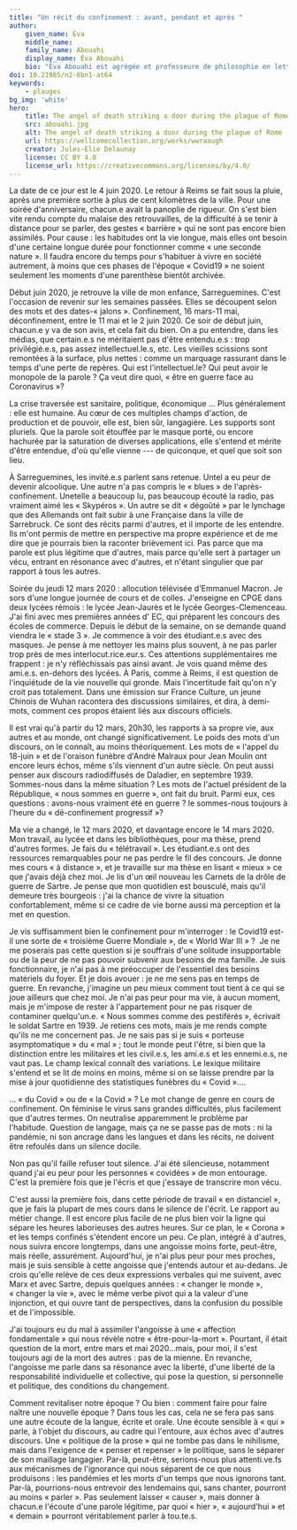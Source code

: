 ```yaml
---
title: "Un récit du confinement : avant, pendant et après "
author:
    given_name: Éva
    middle_name: 
    family_name: Abouahi
    display_name: Éva Abouahi
    bio: "Éva Abouahi est agrégée et professeure de philosophie en lettres supérieures et en classes préparatoires aux écoles de commerce (« Classes Préparatoires aux Grandes Écoles ») à Reims. Elle prépare une thèse sur « La notion de salut chez Sartre » à l’E.N.S. et à Sorbonne Université sous la direction de Marc Crépon et de Jean-François Louette"
doi: 10.21985/n2-6bn1-at64
keywords:
    - plauges
bg_img: 'white'
hero:
    title: The angel of death striking a door during the plague of Rome
    src: abouahi.jpg
    alt: The angel of death striking a door during the plague of Rome
    url: https://wellcomecollection.org/works/wwraaugh
    creator: Jules-Elie Delaunay
    license: CC BY 4.0
    license_url: https://creativecommons.org/licenses/by/4.0/
---
```


La date de ce jour est le 4 juin 2020. Le retour à Reims se fait sous la pluie, après une première sortie à plus de cent kilomètres de la ville. Pour une soirée d'anniversaire, chacun.e avait la panoplie de rigueur. On s'est bien vite rendu compte du malaise des retrouvailles, de la difficulté à se tenir à distance pour se parler, des gestes « barrière » qui ne sont pas encore bien assimilés. Pour cause : les habitudes ont la vie longue, mais elles ont besoin d'une certaine longue durée pour fonctionner comme « une seconde nature ». Il faudra encore du temps pour s'habituer à vivre en société autrement, à moins que ces phases de l'époque « Covid19 » ne soient seulement les moments d'une parenthèse bientôt archivée.

Début juin 2020, je retrouve la ville de mon enfance, Sarreguemines. C'est l'occasion de revenir sur les semaines passées. Elles se découpent selon des mots et des dates-« jalons ». Confinement, 16 mars-11 mai, déconfinement, entre le 11 mai et le 2 juin 2020. Ce soir de début juin, chacun.e y va de son avis, et cela fait du bien. On a pu entendre, dans les médias, que certain.e.s ne méritaient pas d'être entendu.e.s : trop privilégié.e.s, pas assez intellectuel.le.s, etc. Les vieilles scissions sont remontées à la surface, plus nettes : comme un marquage rassurant dans le temps d'une perte de repères. Qui est l'intellectuel.le? Qui peut avoir le monopole de la parole ? Ça veut dire quoi, « être en guerre face au Coronavirus »?

La crise traversée est sanitaire, politique, économique ... Plus généralement : elle est humaine. Au cœur de ces multiples champs d'action, de production et de pouvoir, elle est, bien sûr, langagière. Les supports sont pluriels. Que la parole soit étouffée par le masque porté, ou encore hachurée par la saturation de diverses applications, elle s'entend et mérite d'être entendue, d'où qu'elle vienne --- de quiconque, et quel que soit son lieu.

À Sarreguemines, les invité.e.s parlent sans retenue. Untel a eu peur de devenir alcoolique. Une autre n'a pas compris le « blues » de l'après-confinement. Unetelle a beaucoup lu, pas beaucoup écouté la radio, pas vraiment aimé les « Skypéros ». Un autre se dit « dégoûté » par le lynchage que des Allemands ont fait subir à une Française dans la ville de Sarrebruck. Ce sont des récits parmi d'autres, et il importe de les entendre. Ils m'ont permis de mettre en perspective ma propre expérience et de me dire que je pourrais bien la raconter brièvement ici. Pas parce que ma parole est plus légitime que d'autres, mais parce qu'elle sert à partager un vécu, entrant en résonance avec d'autres, et n'étant singulier que par rapport à tous les autres.

Soirée du jeudi 12 mars 2020 : allocution télévisée d'Emmanuel Macron. Je sors d'une longue journée de cours et de colles. J'enseigne en CPGE dans deux lycées rémois : le lycée Jean-Jaurès et le lycée Georges-Clemenceau. J'ai fini avec mes premières années d' EC, qui préparent les concours des écoles de commerce. Depuis le début de la semaine, on se demande quand viendra le « stade 3 ». Je commence à voir des étudiant.e.s avec des masques. Je pense à me nettoyer les mains plus souvent, à ne pas parler trop près de mes interlocut.rice.eur.s. Ces attentions supplémentaires me frappent : je n'y réfléchissais pas ainsi avant. Je vois quand même des ami.e.s. en-dehors des lycées. À Paris, comme à Reims, il est question de l'inquiétude de la vie nouvelle qui gronde. Mais l'incertitude fait qu'on n'y croit pas totalement. Dans une émission sur France Culture, un jeune Chinois de Wuhan racontera des discussions similaires, et dira, à demi-mots, comment ces propos étaient liés aux discours officiels.

Il est vrai qu'à partir du 12 mars, 20h30, les rapports à sa propre vie, aux autres et au monde, ont changé significativement. Le poids des mots d'un discours, on le connaît, au moins théoriquement. Les mots de « l'appel du 18-juin » et de l'oraison funèbre d'André Malraux pour Jean Moulin ont encore leurs échos, même s'ils viennent d'un autre siècle. On peut aussi penser aux discours radiodiffusés de Daladier, en septembre 1939. Sommes-nous dans la même situation ? Les mots de l'actuel président de la République, « nous sommes en guerre », ont fait du bruit. Parmi eux, ces questions : avons-nous vraiment été en guerre ? le sommes-nous toujours à l'heure du « dé-confinement progressif »?

Ma vie a changé, le 12 mars 2020, et davantage encore le 14 mars 2020. Mon travail, au lycée et dans les bibliothèques, pour ma thèse, prend d'autres formes. Je fais du « télétravail ». Les étudiant.e.s ont des ressources remarquables pour ne pas perdre le fil des concours. Je donne mes cours « à distance », et je travaille sur ma thèse en lisant « mieux » ce que j'avais déjà chez moi. Je lis d'un œil nouveau les Carnets de la drôle de guerre de Sartre. Je pense que mon quotidien est bousculé, mais qu'il demeure très bourgeois : j'ai la chance de vivre la situation confortablement, même si ce cadre de vie borne aussi ma perception et la met en question.

Je vis suffisamment bien le confinement pour m'interroger : le Covid19 est-il une sorte de « troisième Guerre Mondiale », de « World War III » ?  Je ne me poserais pas cette question si je souffrais d'une solitude insupportable ou de la peur de ne pas pouvoir subvenir aux besoins de ma famille. Je suis fonctionnaire, je n'ai pas à me préoccuper de l'essentiel des besoins matériels du foyer. Et je dois avouer : je ne me sens pas en temps de guerre. En revanche, j'imagine un peu mieux comment tout tient à ce qui se joue ailleurs que chez moi. Je n'ai pas peur pour ma vie, à aucun moment, mais je m'impose de rester à l'appartement pour ne pas risquer de contaminer quelqu'un.e. « Nous sommes comme des pestiférés », écrivait le soldat Sartre en 1939. Je retiens ces mots, mais je me rends compte qu'ils ne me concernent pas. Je ne sais pas si je suis « porteuse asymptomatique » du « mal » ; tout le monde peut l'être, si bien que la distinction entre les militaires et les civil.e.s, les ami.e.s et les ennemi.e.s, ne vaut pas. Le champ lexical connaît des variations. Le lexique militaire s'entend et se lit de moins en moins, même si on se laisse prendre par la mise à jour quotidienne des statistiques funèbres du « Covid »....

... « du Covid » ou de « la Covid » ? Le mot change de genre en cours de confinement. On féminise le virus sans grandes difficultés, plus facilement que d'autres termes. On neutralise apparemment le problème par l'habitude. Question de langage, mais ça ne se passe pas de mots : ni la pandémie, ni son ancrage dans les langues et dans les récits, ne doivent être refoulés dans un silence docile.

Non pas qu'il faille refuser tout silence. J'ai été silencieuse, notamment quand j'ai eu peur pour les personnes « covidées » de mon entourage. C'est la première fois que je l'écris et que j'essaye de transcrire mon vécu.

C'est aussi la première fois, dans cette période de travail « en distanciel », que je fais la plupart de mes cours dans le silence de l'écrit. Le rapport au métier change. Il est encore plus facile de ne plus bien voir la ligne qui sépare les heures laborieuses des autres heures. Sur ce plan, le « Corona » et les temps confinés s'étendent encore un peu. Ce plan, intégré à d'autres, nous suivra encore longtemps, dans une angoisse moins forte, peut-être, mais réelle, assurément. Aujourd'hui, je n'ai plus peur pour mes proches, mais je suis sensible à cette angoisse que j'entends autour et au-dedans. Je crois qu'elle relève de ces deux expressions verbales qui me suivent, avec Marx et avec Sartre, depuis quelques années : « changer le monde », « changer la vie », avec le même verbe pivot qui a la valeur d'une injonction, et qui ouvre tant de perspectives, dans la confusion du possible et de l'impossible.

J'ai toujours eu du mal à assimiler l'angoisse à une « affection fondamentale » qui nous révèle notre « être-pour-la-mort ». Pourtant, il était question de la mort, entre mars et mai 2020...mais, pour moi, il s'est toujours agi de la mort des autres : pas de la mienne. En revanche, l'angoisse me parle dans sa résonance avec la liberté, d'une liberté de la responsabilité individuelle et collective, qui pose la question, si personnelle et politique, des conditions du changement.

Comment revitaliser notre époque ? Ou bien : comment faire pour faire naître une nouvelle époque ? Dans tous les cas, cela ne se fera pas sans une autre écoute de la langue, écrite et orale. Une écoute sensible à « qui » parle, à l'objet du discours, au cadre qui l'entoure, aux échos avec d'autres discours. Une « politique de la prose » qui ne tombe pas dans le nihilisme, mais dans l'exigence de « penser et repenser » le politique, sans le séparer de son maillage langagier. Par-là, peut-être, serions-nous plus attenti.ve.fs aux mécanismes de l'ignorance qui nous séparent de ce que nous produisons : les pandémies et les morts d'un temps que nous ignorons tant. Par-là, pourrions-nous entrevoir des lendemains qui, sans chanter, pourront au moins « parler ». Pas seulement laisser « causer », mais donner à chacun.e l'écoute d'une parole légitime, par quoi « hier », « aujourd'hui » et « demain » pourront véritablement parler à tou.te.s.